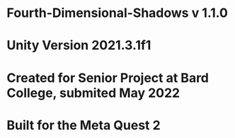 # Fourth-Dimensional-Shadows v 1.1.0
# Unity Version 2021.3.1f1
# Created for Senior Project at Bard College, submited May 2022
# Built for the Meta Quest 2
